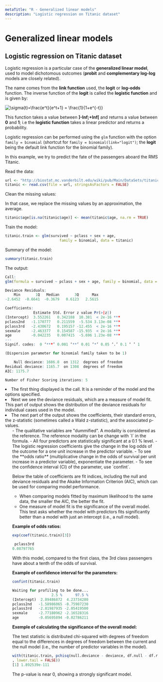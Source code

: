 ```yaml
---
metaTitle: "R - Generalized linear models"
description: "Logistic regression on Titanic dataset"
---
```


# Generalized linear models



## Logistic regression on Titanic dataset


Logistic regression is a particular case of the **generalized linear model**, used to model dichotomous outcomes (**probit** and **complementary log-log** models are closely related).

The name comes from the **link function** used, the **logit** or **log-odds** function.
The inverse function of the **logit** is called the **logistic function** and is given by:

<img src="http://latex.codecogs.com/gif.latex?%5Csigma(t)=%5Cfrac%7Be%5Et%7D%7Be%5Et&plus;1%7D&space;=&space;%5Cfrac%7B1%7D%7B1&plus;e%5E%7B-t%7D%7D" title="\sigma(t)=\frac{e^t}{e^t+1} = \frac{1}{1+e^{-t}}" />

This function takes a value between **]-Inf;+Inf[** and returns a value between **0** and **1**; i.e the **logistic function** takes a linear predictor and returns a probability.

Logistic regression can be performed using the `glm` function with the option `family = binomial` (shortcut for `family = binomial(link="logit")`; the **logit** being the default link function for the binomial family).

In this example, we try to predict the fate of the passengers aboard the RMS Titanic.

Read the data:

```r
url <- "http://biostat.mc.vanderbilt.edu/wiki/pub/Main/DataSets/titanic.txt"
titanic <- read.csv(file = url, stringsAsFactors = FALSE)

```

Clean the missing values:

In that case, we replace the missing values by an approximation, the average.

```r
titanic$age[is.na(titanic$age)] <- mean(titanic$age, na.rm = TRUE) 

```

Train the model:

```r
titanic.train <- glm(survived ~ pclass + sex + age,
                         family = binomial, data = titanic)

```

Summary of the model:

```r
summary(titanic.train)

```

The output:

```r
Call:
glm(formula = survived ~ pclass + sex + age, family = binomial, data = titanic)

Deviance Residuals: 
    Min       1Q   Median       3Q      Max  
-2.6452  -0.6641  -0.3679   0.6123   2.5615  

Coefficients:
             Estimate Std. Error z value Pr(>|z|)    
(Intercept)  3.552261   0.342188  10.381  < 2e-16 ***
pclass2nd   -1.170777   0.211559  -5.534 3.13e-08 ***
pclass3rd   -2.430672   0.195157 -12.455  < 2e-16 ***
sexmale     -2.463377   0.154587 -15.935  < 2e-16 ***
age         -0.042235   0.007415  -5.696 1.23e-08 ***
---
Signif. codes:  0 ‘***’ 0.001 ‘**’ 0.01 ‘*’ 0.05 ‘.’ 0.1 ‘ ’ 1

(Dispersion parameter for binomial family taken to be 1)

    Null deviance: 1686.8  on 1312  degrees of freedom
Residual deviance: 1165.7  on 1308  degrees of freedom
AIC: 1175.7

Number of Fisher Scoring iterations: 5

```


<li>
The first thing displayed is the call. It is a reminder of the model and the options specified.
</li>
<li>
Next we see the deviance residuals, which are a measure of model fit. This part of output shows the distribution of the deviance residuals for individual cases used in the model.
</li>
<li>
The next part of the output shows the coefficients, their standard errors, the z-statistic (sometimes called a Wald z-statistic), and the associated p-values.
<ul>
- The qualitative variables are "dummified". A modality is considered as the reference. The reference modality can be change with `I` in the formula.
- All four predictors are statistically significant at a 0.1 % level.
- The logistic regression coefficients give the change in the log odds of the outcome for a one unit increase in the predictor variable.
- To see the **odds ratio** (multiplicative change in the odds of survival per unit increase in a predictor variable), exponentiate the parameter.
- To see the confidence interval (CI) of the parameter, use `confint`.

Below the table of coefficients are fit indices, including the null and deviance residuals and the Akaike Information Criterion (AIC), which can be used for comparing model performance.

- When comparing models fitted by maximum likelihood to the same data, the smaller the AIC, the better the fit.
- One measure of model fit is the significance of the overall model. This test asks whether the model with predictors fits significantly better than a model with just an intercept (i.e., a null model).

**Example of odds ratios:**

```r
exp(coef(titanic.train)[3])

 pclass3rd 
0.08797765 

```

With this model, compared to the first class, the 3rd class passengers have about a tenth of the odds of survival.

**Example of confidence interval for the parameters:**

```r
confint(titanic.train)

Waiting for profiling to be done...
                  2.5 %      97.5 %
(Intercept)  2.89486872  4.23734280
pclass2nd   -1.58986065 -0.75987230
pclass3rd   -2.81987935 -2.05419500
sexmale     -2.77180962 -2.16528316
age         -0.05695894 -0.02786211

```

**Exemple of calculating the significance of the overall model:**

The test statistic is distributed chi-squared with degrees of freedom equal to the differences in degrees of freedom between the current and the null model (i.e., the number of predictor variables in the model).

```r
with(titanic.train, pchisq(null.deviance - deviance, df.null - df.residual
, lower.tail = FALSE))
[1] 1.892539e-111

```

The p-value is near 0, showing a strongly significant model.

